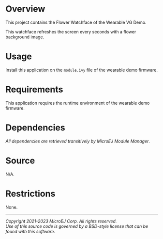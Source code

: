 # Overview

This project contains the Flower Watchface of the Wearable VG Demo. 

This watchface refreshes the screen every seconds with a flower background image.

# Usage

Install this application on the `module.ivy` file of the wearable demo firmware.

# Requirements

This application requires the runtime environment of the wearable demo firmware.

# Dependencies

_All dependencies are retrieved transitively by MicroEJ Module Manager_.

# Source

N/A.

# Restrictions

None.

---
_Copyright 2021-2023 MicroEJ Corp. All rights reserved._  
_Use of this source code is governed by a BSD-style license that can be found with this software._  
